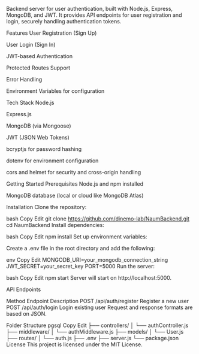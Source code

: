 Backend server for user authentication, built with Node.js, Express, MongoDB, and JWT.
It provides API endpoints for user registration and login, securely handling authentication tokens.

Features
User Registration (Sign Up)

User Login (Sign In)

JWT-based Authentication

Protected Routes Support

Error Handling

Environment Variables for configuration

Tech Stack
Node.js

Express.js

MongoDB (via Mongoose)

JWT (JSON Web Tokens)

bcryptjs for password hashing

dotenv for environment configuration

cors and helmet for security and cross-origin handling

Getting Started
Prerequisites
Node.js and npm installed

MongoDB database (local or cloud like MongoDB Atlas)

Installation
Clone the repository:

bash
Copy
Edit
git clone https://github.com/dinemo-lab/NaumBackend.git
cd NaumBackend
Install dependencies:

bash
Copy
Edit
npm install
Set up environment variables:

Create a .env file in the root directory and add the following:

env
Copy
Edit
MONGODB_URI=your_mongodb_connection_string
JWT_SECRET=your_secret_key
PORT=5000
Run the server:

bash
Copy
Edit
npm start
Server will start on http://localhost:5000.

API Endpoints

Method	Endpoint	Description
POST	/api/auth/register	Register a new user
POST	/api/auth/login	Login existing user
Request and response formats are based on JSON.

Folder Structure
pgsql
Copy
Edit
├── controllers/
│   └── authController.js
├── middleware/
│   └── authMiddleware.js
├── models/
│   └── User.js
├── routes/
│   └── auth.js
├── .env
├── server.js
└── package.json
License
This project is licensed under the MIT License.
